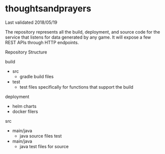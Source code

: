 # thoughtsandprayers

Last validated 2018/05/19

The repository represents all the build, deployment, and source code for the service that listens for data generated by any game.
It will expose a few REST APIs through HTTP endpoints.

Repository Structure

build
- src
	- gradle build files
- test
	- test files specifically for functions that support the build

deployment
- helm charts
- docker filers

src
- main/java
	- java source files
test
- main/java
	- java test files for source
